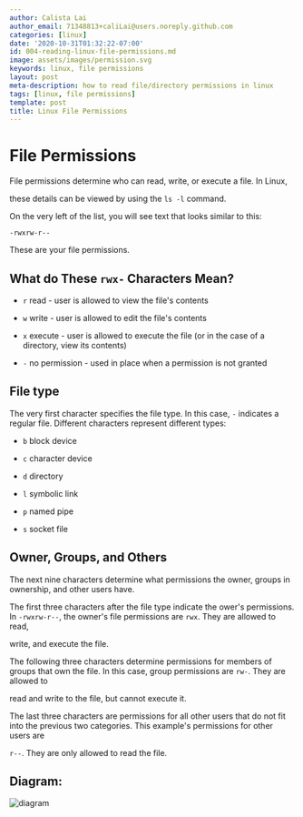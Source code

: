 ```yaml
---
author: Calista Lai
author_email: 71348813+caliLai@users.noreply.github.com
categories: [linux]
date: '2020-10-31T01:32:22-07:00'
id: 004-reading-linux-file-permissions.md
image: assets/images/permission.svg
keywords: linux, file permissions
layout: post
meta-description: how to read file/directory permissions in linux
tags: [linux, file permissions]
template: post
title: Linux File Permissions
---
```




# File Permissions



File permissions determine who can read, write, or execute a file. In Linux, 

these details can be viewed by using the `ls -l` command. 



On the very left of the list, you will see text that looks similar to this:



`-rwxrw-r--`



These are your file permissions.



## What do These `rwx-` Characters Mean?



* `r` read - user is allowed to view the file's contents

* `w` write - user is allowed to edit the file's contents

* `x` execute - user is allowed to execute the file (or in the case of a directory, view its contents)

* `-` no permission - used in place when a permission is not granted



## File type

The very first character specifies the file type. In this case, `-` indicates a regular file. Different characters represent different types:

* `b` block device

* `c` character device

* `d` directory

* `l` symbolic link

* `p` named pipe

* `s` socket file



## Owner, Groups, and Others



The next nine characters determine what permissions the owner, groups in ownership, and other users have.



The first three characters after the file type indicate the ower's permissions. In `-rwxrw-r--`, the owner's file permissions are `rwx`. They are allowed to read, 

write, and execute the file.



The following three characters determine permissions for members of groups that own the file. In this case, group permissions are `rw-`. They are allowed to 

read and write to the file, but cannot execute it.



The last three characters are permissions for all other users that do not fit into the previous two categories. This example's permissions for other users are

`r--`. They are only allowed to read the file.



## Diagram:



![diagram](https://www.comentum.com/images/permissions.jpg)
